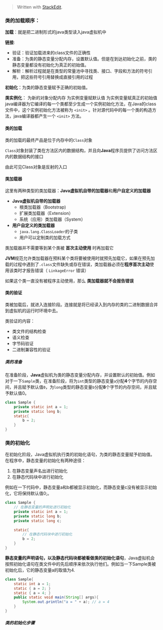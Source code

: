 


> Written with [StackEdit](https://stackedit.io/).

### 类的加载顺序：

**加载**：就是把二进制形式的java类型读入java虚拟机中

**链接**:

 - 验证：验证加载进来的class文件的正确性
 - 准备：为类的静态变量分配内存，设置默认值。但是在到达初始化之前，类的静态变量都没有初始化为真正的初始值。
 - 解析：解析过程就是在类型的常量池中寻找类、接口、字段和方法的符号引用，把这些符号引用替换成直接引用的过程

**初始化**：为类的静态变量赋予正确的初始值。

**类实例化**：
为新的对象分配内存
为实例变量赋默认值
为实例变量赋真正的初始值
java编译器为它编译的每一个类都至少生成一个实例初始化方法，在Java的class文件中，这个实例初始化方法被称为 `<init>` 。针对源代码中的每一个类的构造方法，java编译器都产生一个 `<init>` 方法。


#### 类的加载

类的加载的最终产品是位于内存中的`Class`对象

`Class`对象封装了类在方法区内的数据结构，并且向**Java**程序员提供了访问方法区内的数据结构的接口

由此可见Class对象是反射的入口

#### 类加载器
这里有两种类型的类加载器：**Java虚拟机自带的加载器**和**用户自定义的加载器**

- **Java虚拟机自带的加载器**
	- 根类加载器（Bootstrap)
	- 扩展类加载器（Extension）
	- 系统（应用）类加载器（System）
- **用户自定义的类加载器**
	- `java.lang.ClassLoader`的子类
	- 用户可以定制类的加载方式

类加载器并不需要等到某个类被 **首次主动使用** 时再加载它

**JVM**规范允许类加载器在预料某个类将要被使用时就预先加载它，如果在预先加载的过程中遇到了`.class`文件缺失或存在错误，类加载器必须在**程序首次主动**使用该类时才报告错误（ `LinkageError` 错误）

如果这个类一直没有被程序主动使用，那么 **类加载器就不会报告错误**

#### 类的验证
类被加载后，就进入连接阶段。连接就是将已经读入到内存的类的二进制数据合并到虚拟机的运行时环境中去。

类验证的内容：
- 类文件的结构检查
- 语义检查
- 字节码验证
- 二进制兼容性的验证

##### 类的准备
在准备阶段，**Java**虚拟机为类的静态变量分配内存，并设置默认的初始值。例如对于一下`Sample`类，在准备阶段，将为`int`类型的静态变量`a`分配**4**个字节的内存空间，并且赋予默认值`0`，为`long`类型的静态变量`b`分配**8**个字节的内存空间，并且赋予默认值0。

```java
class Sample {
	private static int a = 1;
	private static long b;
	static{
		b = 2;
	}
}
```

### 类的初始化
在初始化阶段，Java虚拟机执行类的初始化语句，为类的静态变量赋予初始值。在程序中，静态变量的初始化有两种途径：
1. 在静态变量声名出进行初始化
2. 在静态代码块中进行初始化

例如在一下代码中，静态变量a和b都被显示初始化，而静态变量c没有被显示初始化，它将保持默认值0;。

```java
class Sample {
	// 在静态变量的声明处进行初始化
	private static int a = 1;
	private static long b;
	private static long c;
	
	static{
		// 在静态代码块中进行初始化
		b = 2;
	}
}
```

**静态变量的声明语句，以及静态代码块都被看做类的初始化语句**，Java虚拟机会按照初始化语句在类文件中的先后顺序来依次执行他们。例如当一下Sample类被初始化后，它的静态变量a的取值为4.

```java
class Sample{
	static int a = 1;
	static { a = 2; }
	static { a = 4; }
	public static void main(String[] args){
		System.out.println("a = " + a); // a = 4
	}
}
```

##### 类的初始化步骤

<!--stackedit_data:
eyJoaXN0b3J5IjpbLTk2NjQzOTg0MCwyMDcyNjkxNTk3LDE1OT
U4MDczODAsMTQ4MTM4NjQyXX0=
-->